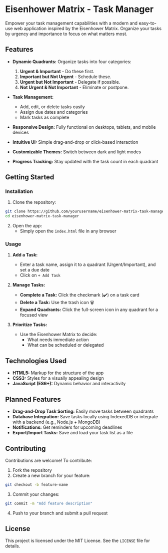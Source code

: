 # Eisenhower Matrix - Task Manager

Empower your task management capabilities with a modern and easy-to-use web application inspired by the Eisenhower Matrix. Organize your tasks by urgency and importance to focus on what matters most.

## Features

-   **Dynamic Quadrants:** Organize tasks into four categories:

    1. **Urgent & Important** - Do these first.
    2. **Important but Not Urgent** - Schedule these.
    3. **Urgent but Not Important** - Delegate if possible.
    4. **Not Urgent & Not Important** - Eliminate or postpone.

-   **Task Management:**

    -   Add, edit, or delete tasks easily
    -   Assign due dates and categories
    -   Mark tasks as complete

-   **Responsive Design:** Fully functional on desktops, tablets, and mobile devices

-   **Intuitive UI:** Simple drag-and-drop or click-based interaction

-   **Customizable Themes:** Switch between dark and light modes

-   **Progress Tracking:** Stay updated with the task count in each quadrant

## Getting Started

### Installation

1. Clone the repository:

```bash
git clone https://github.com/yourusername/eisenhower-matrix-task-manager.git
cd eisenhower-matrix-task-manager
```

2. Open the app:
    - Simply open the `index.html` file in any browser

### Usage

1. **Add a Task:**

    - Enter a task name, assign it to a quadrant (Urgent/Important), and set a due date
    - Click on `+ Add Task`

2. **Manage Tasks:**

    - **Complete a Task:** Click the checkmark (✔️) on a task card
    - **Delete a Task:** Use the trash icon 🗑️
    - **Expand Quadrants:** Click the full-screen icon in any quadrant for a focused view

3. **Prioritize Tasks:**
    - Use the Eisenhower Matrix to decide:
        - What needs immediate action
        - What can be scheduled or delegated

## Technologies Used

-   **HTML5:** Markup for the structure of the app
-   **CSS3:** Styles for a visually appealing design
-   **JavaScript (ES6+):** Dynamic behavior and interactivity

## Planned Features

-   **Drag-and-Drop Task Sorting:** Easily move tasks between quadrants
-   **Database Integration:** Save tasks locally using IndexedDB or integrate with a backend (e.g., Node.js + MongoDB)
-   **Notifications:** Get reminders for upcoming deadlines
-   **Export/Import Tasks:** Save and load your task list as a file

## Contributing

Contributions are welcome! To contribute:

1. Fork the repository
2. Create a new branch for your feature:

```bash
git checkout -b feature-name
```

3. Commit your changes:

```bash
git commit -m "Add feature description"
```

4. Push to your branch and submit a pull request

## License

This project is licensed under the MIT License. See the `LICENSE` file for details.
